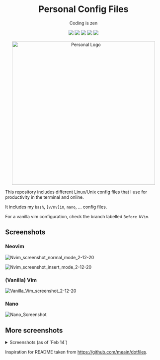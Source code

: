 <h1 align="center">Personal Config Files</h1>
<p align="center">Coding is zen</p>
<p align="center">
  <a href=".vimrc"><img src="https://img.shields.io/badge/Editor-neovim-brightgreen.svg?logo=neovim&?logoWidth=40" /></a>
  <a href="https://linuxmint.com/about.php"><img src="https://img.shields.io/badge/OS-linux mint-green.svg?logo=linux-mint&?logoWidth=40" /></a>
  <a href=".bashrc"><img src="https://img.shields.io/badge/Shell-bash-yellow.svg?logo=gnu-bash&?logoWidth=40&?logoColor=yellow" /></a>
  <img src="https://img.shields.io/badge/Browser-Firefox-orange.svg?logo=mozilla-firefox&?logoWidth=40" />
  <a href="LICENSE"><img src="https://img.shields.io/badge/License-MIT-lightgray.svg" /></a>
  <br><br>
  <img src="https://user-images.githubusercontent.com/32310882/74557301-dbebae80-4f2d-11ea-92a7-f59fff31b7bb.png" width="460" alt="Personal Logo">
</p>

This repository includes different Linux/Unix config files that I use for productivity in the terminal and online.

It includes my `bash`, `[v/nv]im`, `nano`, ... config files.


For a vanilla vim configuration, check the branch labelled `Before NVim`.

## Screenshots

### Neovim

![Nvim_screenshot_normal_mode_2-12-20](https://user-images.githubusercontent.com/32310882/74386317-97440400-4dc3-11ea-96d7-90f77a179a1c.png)

![Nvim_screenshot_insert_mode_2-12-20](https://user-images.githubusercontent.com/32310882/74386295-9317e680-4dc3-11ea-8ee9-72f19be7e41c.png)

### (Vanilla) Vim

![Vanilla_Vim_screenshot_2-12-20](https://user-images.githubusercontent.com/32310882/74386602-60bab900-4dc4-11ea-8119-e07f51aeb849.png)

### Nano

![Nano_Screenshot](https://user-images.githubusercontent.com/32310882/73716524-39d5f600-46e5-11ea-9472-89f2b23fc15b.png)

## More screenshots
<details>
<summary>Screenshots (as of `Feb 14`)</summary>
<br>
<p><i>Currently under renovation.</i></p>
</details>

Inspiration for README taken from https://github.com/meain/dotfiles.
